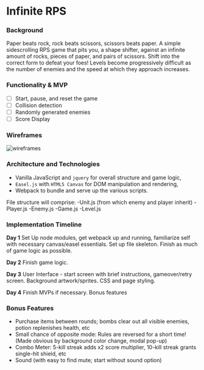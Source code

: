# Infinite RPS

### Background
Paper beats rock, rock beats scissors, scissors beats paper.  A simple sidescrolling RPS game that pits you, a shape shifter, against an infinite amount of rocks, pieces of paper, and pairs of scissors.  Shift into the correct form to defeat your foes!  Levels become progressively difficult as the number of enemies and the speed at which they approach increases.

### Functionality & MVP
- [ ] Start, pause, and reset the game
- [ ] Collision detection
- [ ] Randomly generated enemies
- [ ] Score Display

### Wireframes

![wireframes](wireframe.png)

### Architecture and Technologies
- Vanilla JavaScript and `jquery` for overall structure and game logic,
- `Easel.js` with `HTML5 Canvas` for DOM manipulation and rendering,
- Webpack to bundle and serve up the various scripts.

File structure will comprise:
-Unit.js (from which enemy and player inherit)
-Player.js
-Enemy.js
-Game.js
-Level.js

### Implementation Timeline

**Day 1** Set Up node modules, get webpack up and running, familiarize self with necessary canvas/easel essentials.  Set up file skeleton.  Finish as much of game logic as possible.

**Day 2** Finish game logic. 

**Day 3** User Interface - start screen with brief instructions, gameover/retry screen.  Background artwork/sprites.  CSS and page styling.

**Day 4** Finish MVPs if necessary.  Bonus features

### Bonus Features
- Purchase items between rounds; bombs clear out all visible enemies, potion replenishes health, etc
- Small chance of opposite mode:  Rules are reversed for a short time! (Made obvious by background color change, modal pop-up)
- Combo Meter: 5-kill streak adds x2 score multiplier, 10-kill streak grants single-hit shield, etc
- Sound (with easy to find mute; start without sound option)
